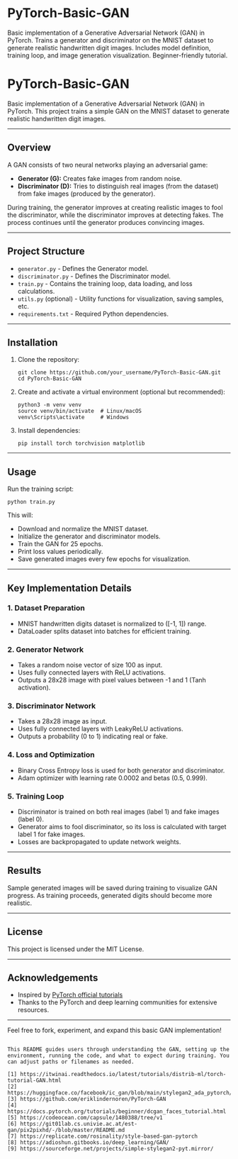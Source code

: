 # PyTorch-Basic-GAN
Basic implementation of a Generative Adversarial Network (GAN) in PyTorch. Trains a generator and discriminator on the MNIST dataset to generate realistic handwritten digit images. Includes model definition, training loop, and image generation visualization. Beginner-friendly tutorial.

# PyTorch-Basic-GAN

Basic implementation of a Generative Adversarial Network (GAN) in PyTorch. This project trains a simple GAN on the MNIST dataset to generate realistic handwritten digit images.

---

## Overview

A GAN consists of two neural networks playing an adversarial game:

- **Generator (G):** Creates fake images from random noise.
- **Discriminator (D):** Tries to distinguish real images (from the dataset) from fake images (produced by the generator).

During training, the generator improves at creating realistic images to fool the discriminator, while the discriminator improves at detecting fakes. The process continues until the generator produces convincing images.

---

## Project Structure

- `generator.py` - Defines the Generator model.
- `discriminator.py` - Defines the Discriminator model.
- `train.py` - Contains the training loop, data loading, and loss calculations.
- `utils.py` (optional) - Utility functions for visualization, saving samples, etc.
- `requirements.txt` - Required Python dependencies.

---

## Installation

1. Clone the repository:
   ```
   git clone https://github.com/your_username/PyTorch-Basic-GAN.git
   cd PyTorch-Basic-GAN
   ```

2. Create and activate a virtual environment (optional but recommended):
   ```
   python3 -m venv venv
   source venv/bin/activate  # Linux/macOS
   venv\Scripts\activate     # Windows
   ```

3. Install dependencies:
   ```
   pip install torch torchvision matplotlib
   ```

---

## Usage

Run the training script:
```
python train.py
```

This will:

- Download and normalize the MNIST dataset.
- Initialize the generator and discriminator models.
- Train the GAN for 25 epochs.
- Print loss values periodically.
- Save generated images every few epochs for visualization.

---

## Key Implementation Details

### 1. Dataset Preparation

- MNIST handwritten digits dataset is normalized to \([-1, 1]\) range.
- DataLoader splits dataset into batches for efficient training.

### 2. Generator Network

- Takes a random noise vector of size 100 as input.
- Uses fully connected layers with ReLU activations.
- Outputs a 28x28 image with pixel values between -1 and 1 (Tanh activation).

### 3. Discriminator Network

- Takes a 28x28 image as input.
- Uses fully connected layers with LeakyReLU activations.
- Outputs a probability (0 to 1) indicating real or fake.

### 4. Loss and Optimization

- Binary Cross Entropy loss is used for both generator and discriminator.
- Adam optimizer with learning rate 0.0002 and betas (0.5, 0.999).

### 5. Training Loop

- Discriminator is trained on both real images (label 1) and fake images (label 0).
- Generator aims to fool discriminator, so its loss is calculated with target label 1 for fake images.
- Losses are backpropagated to update network weights.

---

## Results

Sample generated images will be saved during training to visualize GAN progress. As training proceeds, generated digits should become more realistic.

---

## License

This project is licensed under the MIT License.

---

## Acknowledgements

- Inspired by [PyTorch official tutorials](https://pytorch.org/tutorials/beginner/dcgan_faces_tutorial.html)
- Thanks to the PyTorch and deep learning communities for extensive resources.

---

Feel free to fork, experiment, and expand this basic GAN implementation!
```

This README guides users through understanding the GAN, setting up the environment, running the code, and what to expect during training. You can adjust paths or filenames as needed.

[1] https://itwinai.readthedocs.io/latest/tutorials/distrib-ml/torch-tutorial-GAN.html
[2] https://huggingface.co/facebook/ic_gan/blob/main/stylegan2_ada_pytorch/README.md
[3] https://github.com/eriklindernoren/PyTorch-GAN
[4] https://docs.pytorch.org/tutorials/beginner/dcgan_faces_tutorial.html
[5] https://codeocean.com/capsule/1480388/tree/v1
[6] https://git01lab.cs.univie.ac.at/est-gan/pix2pixhd/-/blob/master/README.md
[7] https://replicate.com/rosinality/style-based-gan-pytorch
[8] https://adioshun.gitbooks.io/deep_learning/GAN/
[9] https://sourceforge.net/projects/simple-stylegan2-pyt.mirror/
